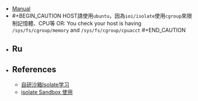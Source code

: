 - [Manual](http://www.ucw.cz/moe/isolate.1.html#_name)
- #+BEGIN_CAUTION
  HOST請使用`ubuntu`，因為`ioi/isolate`使用`cgroup`來限制記憶體、CPU等
  OR: You check your host is having `/sys/fs/cgroup/memory` and `/sys/fs/cgroup/cpuacct`
  #+END_CAUTION
- ## Ru
- ## References
	- [自研沙箱Isolate学习](https://juejin.cn/post/6927151461625233416)
	- [isolate Sandbox 使用](https://tracyliu1220.github.io/2020/09/22/2020-09-22-Sandbox-ioi-isolate/)
